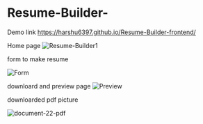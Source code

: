 # Resume-Builder-
Demo link
https://harshu6397.github.io/Resume-Builder-frontend/

Home page 
![Resume-Builder1](https://user-images.githubusercontent.com/86229520/192426215-c1ae5f1a-f039-468e-8ae0-9f04e4ae6392.png)

form to make resume

![Form](https://user-images.githubusercontent.com/86229520/192426270-3c614b43-c3a1-4b88-9497-d5aeb2a4c24c.png)

downloard and preview page 
![Preview](https://user-images.githubusercontent.com/86229520/192426321-5554b5e2-080c-4653-9ae7-807984adfa19.png)

downloarded pdf picture

![document-22-pdf](https://user-images.githubusercontent.com/86229520/192426401-8f1cd28d-24b5-4a79-b3e6-9a385171f394.png)


